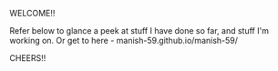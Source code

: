 WELCOME!!

Refer below to glance a peek at stuff I have done so far, and stuff I'm working on.
Or get to here - manish-59.github.io/manish-59/

CHEERS!!
